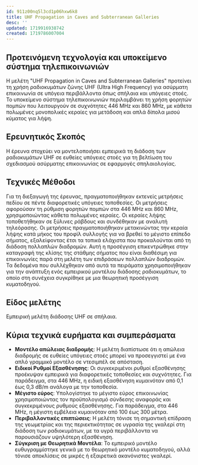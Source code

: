 ```yaml
---
id: 911z00nq5l3cd1p06hxw6k8
title: UHF Propagation in Caves and Subterranean Galleries
desc: ''
updated: 1719916938742
created: 1719786007004
---
```


## Προτεινόμενη τεχνολογία και υποκείμενο σύστημα τηλεπικοινωνιών

Η μελέτη "UHF Propagation in Caves and Subterranean Galleries" προτείνει τη χρήση ραδιοκυμάτων ζώνης UHF (Ultra High Frequency) για ασύρματη επικοινωνία σε υπόγεια περιβάλλοντα όπως σπήλαια και υπόγειες στοές. Το υποκείμενο σύστημα τηλεπικοινωνιών περιλαμβάνει τη χρήση φορητών πομπών που λειτουργούν σε συχνότητες 446 MHz και 860 MHz, με κάθετα πολωμένες μονοπολικές κεραίες για μετάδοση και απλά δίπολα μισού κύματος για λήψη.

## Ερευνητικός Σκοπός
Η έρευνα στοχεύει να μοντελοποιήσει εμπειρικά τη διάδοση των ραδιοκυμάτων UHF σε ευθείες υπόγειες στοές για τη βελτίωση του σχεδιασμού ασύρματης επικοινωνίας σε εφαρμογές σπηλαιολογίας.

## Τεχνικές Μέθοδοι
Για τη διεξαγωγή της έρευνας, πραγματοποιήθηκαν εκτενείς μετρήσεις πεδίου σε πέντε διαφορετικές υπόγειες τοποθεσίες. Οι μετρήσεις αφορούσαν τη ρύθμιση φορητών πομπών στα 446 MHz και 860 MHz, χρησιμοποιώντας κάθετα πολωμένες κεραίες. Οι κεραίες λήψης τοποθετήθηκαν σε ξύλινες ράβδους και συνδέθηκαν με αναλυτή τηλεόρασης. Οι μετρήσεις πραγματοποιήθηκαν μετακινώντας την κεραία λήψης κατά μήκος του προφίλ συλλογής για να βρεθεί το μέγιστο επίπεδο σήματος, εξαλείφοντας έτσι τα τοπικά ελάχιστα που προκαλούνται από τη διάδοση πολλαπλών διαδρομών. Αυτή η προσέγγιση επικεντρώθηκε στην καταγραφή της κλίσης της στάθμης σήματος που είναι διαθέσιμη για επικοινωνίες παρά στη μελέτη των επιδράσεων πολλαπλών διαδρομών. Τα δεδομένα που συλλέχθηκαν από αυτά τα πειράματα χρησιμοποιήθηκαν για την ανάπτυξη ενός εμπειρικού μοντέλου διάδοσης ραδιοκυμάτων, το οποίο στη συνέχεια συγκρίθηκε με μια θεωρητική προσέγγιση κυματοδηγού.

## Είδος μελέτης
Εμπειρική μελέτη διάδοσης UHF σε σπήλαια.

## Κύρια τεχνικά ευρήματα και συμπεράσματα
- **Μοντέλο απώλειας διαδρομής**: Η μελέτη διαπίστωσε ότι η απώλεια διαδρομής σε ευθείες υπόγειες στοές μπορεί να προσεγγιστεί με ένα απλό γραμμικό μοντέλο σε ντεσιμπέλ σε απόσταση.
- **Ειδικοί Ρυθμοί Εξασθένησης**: Οι συγκεκριμένοι ρυθμοί εξασθένησης προέκυψαν εμπειρικά για διαφορετικές τοποθεσίες και συχνότητες. Για παράδειγμα, στα 446 MHz, η ειδική εξασθένηση κυμαινόταν από 0,1 έως 0,3 dB/m ανάλογα με την τοποθεσία.
- **Μέγιστο εύρος**: Υπολογίστηκε το μέγιστο εύρος επικοινωνίας χρησιμοποιώντας τον προϋπολογισμό σύνδεσης αναφοράς και συγκεκριμένους ρυθμούς εξασθένησης. Για παράδειγμα, στα 446 MHz, η μέγιστη εμβέλεια κυμαινόταν από 100 έως 300 μέτρα.
- **Περιβαλλοντικές επιπτώσεις**: Η μελέτη τόνισε τη σημαντική επίδραση της γεωμετρίας και της περιεκτικότητας σε υγρασία της γκαλερί στη διάδοση των ραδιοκυμάτων, με τα υγρά περιβάλλοντα να παρουσιάζουν υψηλότερη εξασθένηση.
- **Σύγκριση με Θεωρητικά Μοντέλα**: Το εμπειρικό μοντέλο ευθυγραμμίστηκε γενικά με το θεωρητικό μοντέλο κυματοδηγού, αλλά τόνισε αποκλίσεις σε μικρές ή εξαιρετικά ακανόνιστες γκαλερί.